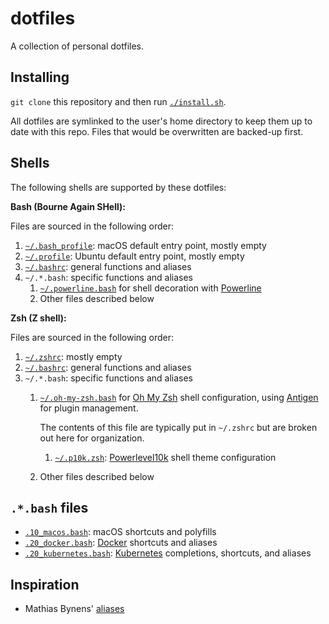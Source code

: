 # dotfiles

A collection of personal dotfiles.

## Installing

`git clone` this repository and then run [`./install.sh`](./install.sh).

All dotfiles are symlinked to the user's home directory to keep them up to date with this repo. Files that would be overwritten are backed-up first.

## Shells

The following shells are supported by these dotfiles:

**Bash (Bourne Again SHell):**

Files are sourced in the following order:

1. [`~/.bash_profile`](./.bash_profile): macOS default entry point, mostly empty
2. [`~/.profile`](./.profile): Ubuntu default entry point, mostly empty
3. [`~/.bashrc`](./.bashrc): general functions and aliases
4. `~/.*.bash`: specific functions and aliases
   1. [`~/.powerline.bash`](./.powerline.bash) for shell decoration with [Powerline](https://github.com/powerline/powerline)
   2. Other files described below

**Zsh (Z shell):**

Files are sourced in the following order:

1. [`~/.zshrc`](./.zshrc): mostly empty
2. [`~/.bashrc`](./.bashrc): general functions and aliases
3. `~/.*.bash`: specific functions and aliases
   1. [`~/.oh-my-zsh.bash`](./.oh-my-zsh.bash) for [Oh My Zsh](https://ohmyz.sh/) shell configuration, using [Antigen](https://antigen.sharats.me/) for plugin management.

      The contents of this file are typically put in `~/.zshrc` but are broken out here for organization.

      1. [`~/.p10k.zsh`](./.p10k.zsh): [Powerlevel10k](https://github.com/romkatv/powerlevel10k) shell theme configuration

   2. Other files described below

## `.*.bash` files

- [`.10_macos.bash`](./.10_macos.bash): macOS shortcuts and polyfills
- [`.20_docker.bash`](./.20_docker.bash): [Docker](https://www.docker.com) shortcuts and aliases
- [`.20_kubernetes.bash`](./.20_kubernetes.bash): [Kubernetes](https://kubernetes.io/) completions, shortcuts, and aliases

## Inspiration

- Mathias Bynens' [aliases](https://github.com/mathiasbynens/dotfiles/blob/master/.aliases)
